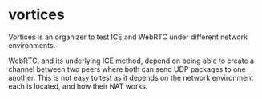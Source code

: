 # vortices

Vortices is an organizer to test ICE and WebRTC under different network
environments.

WebRTC, and its underlying ICE method, depend on being able to create a channel
between two peers where both can send UDP packages to one another. This is
not easy to test as it depends on the network environment each is located,
and how their NAT works.
